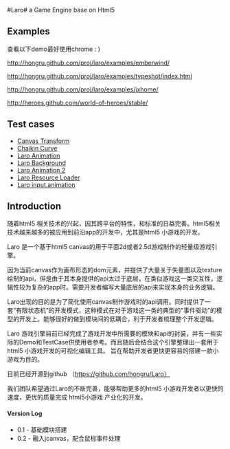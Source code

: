 #Laro#
a Game Engine base on Html5 

## Examples ##
查看以下demo最好使用chrome  : )

http://hongru.github.com/proj/laro/examples/emberwind/

http://hongru.github.com/proj/laro/examples/typeshot/index.html

http://hongru.github.com/proj/laro/examples/jxhome/

http://heroes.github.com/world-of-heroes/stable/

## Test cases ##
* [Canvas Transform](http://hongru.github.com/proj/laro/test/canvas.transform.html)
* [Chaikin Curve](http://hongru.github.com/proj/laro/test/laro.chaikin_curve.html)
* [Laro Animation](http://hongru.github.com/proj/laro/test/laro.animation.html)
* [Laro Background](http://hongru.github.com/proj/laro/test/laro.background.html)
* [Laro Animation 2](http://hongru.github.com/proj/laro/test/laro.fighter2.html)
* [Laro Resource Loader](http://hongru.github.com/proj/laro/test/laro.resource.html)
* [Laro input.animation](http://hongru.github.com/proj/laro/test/laro.input.animation.html)

## Introduction ##
随着html5 相关技术的兴起，因其跨平台的特性，和标准的日益完善。html5相关技术越来越多的被应用到前沿app的开发中，尤其是html5 小游戏的开发。

Laro 是一个基于html5 canvas的用于平面2d或者2.5d游戏制作的轻量级游戏引擎。

因为当前canvas作为画布形态的dom元素，并提供了大量关于矢量图以及texture绘制的api，但是由于其本身提供的api太过于底层，在类似游戏这一类交互性，逻辑性较为复杂的app时。需要开发者编写大量底层的api来实现本身的业务逻辑。

Laro出现的目的是为了简化使用canvas制作游戏时的api调用。同时提供了一套“有限状态机”的开发模式，这种模式在对于游戏这一类的典型的“事件驱动”的模型的开发上。能够很好的做到模块间的低耦合，利于开发者梳理整个开发逻辑。

Laro 游戏引擎目前已经完成了游戏开发中所需要的模块和api的封装，并有一些实际的Demo和TestCase供使用者参考。而且随后会结合这个引擎整理出一套用于html5 小游戏开发的可视化编辑工具。 旨在帮助开发者更快更容易的搭建一款小游戏为目的。

目前已经开源到github （https://github.com/hongru/Laro）

我们团队希望通过Laro的不断完善，能够帮助更多的html5 小游戏开发者以更快的速度，更优的质量完成 html5小游戏 产业化的开发。

#### Version Log ####
- 0.1 - 基础模块搭建
- 0.2 - 融入jcanvas，配合鼠标事件处理
 